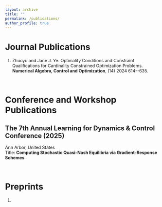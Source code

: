 ```yaml
---
layout: archive
title: ""
permalink: /publications/
author_profile: true
---
```


Journal Publications
======
1. Zhuoyu and Jane J. Ye. Optimality Conditions and Constraint Qualifications for Cardinality Constrained Optimization Problems. **Numerical Algebra, Control and Optimization**, (14) 2024 614--635.

<br>

Conference and Workshop Publications
======

## The 7th Annual Learning for Dynamics & Control Conference (2025)
Ann Arbor, United States  
Title: **Computing Stochastic Quasi-Nash Equilibria via Gradient-Response Schemes**

<br>

Preprints
======
1. 
